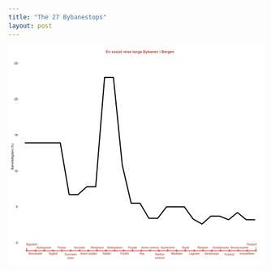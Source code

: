 ```yaml
---
title: "The 27 Bybanestops"
layout: post
---
```




![plot of chunk unnamed-chunk-2](/knitr-figs/unnamed-chunk-2-1.png) 



